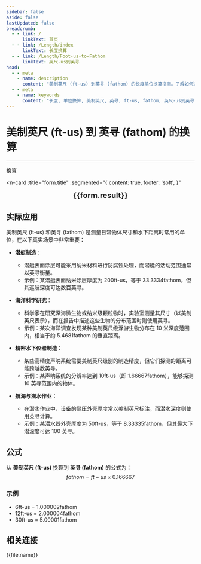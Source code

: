 ```yaml
---
sidebar: false
aside: false
lastUpdated: false
breadcrumb:
  - - link: /
      linkText: 首页
  - - link: /Length/index
      linkText: 长度换算
  - - link: /Length/Foot-us-to-Fathom
      linkText: 英尺-us到英寻
head:
  - - meta
    - name: description
      content: "美制英尺 (ft-us) 到英寻 (fathom) 的长度单位换算指南。了解如何通过公式 fathom = ft-us × 0.166667 换算为英寻。"
  - - meta
    - name: keywords
      content: "长度, 单位换算, 美制英尺, 英寻, ft-us, fathom, 英尺-us到英寻, 长度换算指南"
---
```

# 美制英尺 (ft-us) 到 英寻 (fathom) 的换算
---
<script setup>
import { onMounted, reactive, inject, ref } from 'vue'
import { NButton, NForm, NFormItem, NInput, NInputNumber, NSelect, NCard, useMessage,NGrid ,NGi } from 'naive-ui'
import { defineClientComponent } from 'vitepress'
import { Length } from '../../files';
const seoKey = ['单位转换器','单位换算','长度单位转换器','长度单位转换','尺寸换算','长度单位换算','长度单位换算表','incho','foot long','imperial unit','one foot','feet foot','一英尺是多少厘米','英尺的英文','英寸英尺','一尺等于多少平方米','英尺 英寸','一平方英尺等于多少平方米','五英尺','英尺英寸','英尺单位','ft单位','一尺等于多少寸','一米等于多少英尺','一寸是多长','英寸和英尺','六英尺','一英尺等于多少英寸','一寸多长','feet是什么单位','英尺换算厘米','英制单位','英尺和英寸','一英尺等于多少米','英尺和厘米的换算','ft是什么单位','一英尺等于多少厘米','一英寸','英尺和米的换算','英尺换算']
const convert = inject('convert')

const form = reactive({
  number: null,
  result: '',
  title: '美制英尺 (ft-us) 到 英寻 (fathom) 的换算',
})

const convertHandler = () => {
  if (form.number !== null && !isNaN(form.number)) {
    const convertedValue = parseFloat(form.number) * 0.166667
    form.result = `${form.number}ft-us = ${convertedValue.toFixed(6)}fathom`
  } else {
    form.result = '请输入有效的数值。'
  }
}
</script>

<n-form size="large" :model="form">
  <n-form-item label="美制英尺 (ft-us)">
    <n-input-number v-model:value="form.number" placeholder="输入美制英尺" style="width: 100%" />
  </n-form-item>
  <n-form-item>
    <n-button type="info" @click="convertHandler" block>换算</n-button>
  </n-form-item>
</n-form>

<n-card 
  :title="form.title"
  :segmented="{
    content: true,
    footer: 'soft',
  }"
>
  <div  style="text-align:center;font-size:20px;">
    <strong>{{form.result}}</strong>
  </div>
  <template #footer>
    <div>
      <span v-for="item of seoKey">{{item}}，</span>
    </div>
  </template>
</n-card>

## 实际应用

美制英尺 (ft-us) 和英寻 (fathom) 是测量日常物体尺寸和水下距离时常用的单位，在以下真实场景中非常重要：

- **潜艇制造**：
  - 潜艇表面涂层可能采用纳米材料进行防腐蚀处理，而潜艇的活动范围通常以英寻衡量。
  - 示例：某潜艇表面纳米涂层厚度为 200ft-us，等于 33.3334fathom，但其巡航深度可达数百英寻。

- **海洋科学研究**：
  - 科学家在研究深海微生物或纳米级颗粒物时，实验室测量其尺寸（以美制英尺表示），而在报告中描述这些生物的分布范围时则使用英寻。
  - 示例：某次海洋调查发现某种美制英尺级浮游生物分布在 10 米深度范围内，相当于约 5.4681fathom 的垂直距离。

- **精密水下仪器制造**：
  - 某些高精度声呐系统需要美制英尺级别的制造精度，但它们探测的距离可能跨越数英寻。
  - 示例：某声呐系统的分辨率达到 10ft-us（即 1.66667fathom），能够探测 10 英寻范围内的物体。

- **航海与潜水作业**：
  - 在潜水作业中，设备的耐压外壳厚度常以美制英尺标注，而潜水深度则使用英寻计算。
  - 示例：某潜水器外壳厚度为 50ft-us，等于 8.33335fathom，但其最大下潜深度可达 100 英寻。

## 公式

从 **美制英尺 (ft-us)** 换算到 **英寻 (fathom)** 的公式为：
$$ fathom = ft-us \times 0.166667 $$

### 示例
- 6ft-us = 1.000002fathom
- 12ft-us = 2.000004fathom
- 30ft-us = 5.00001fathom

## 相关连接
<n-grid x-gap="12" :cols="2">
  <n-gi v-for="(file, index) in Length" :key="index">
    <n-button
      text
      tag="a"
      :href="file.path"
      type="info"
    >
      {{file.name}}
    </n-button>
  </n-gi>
</n-grid>